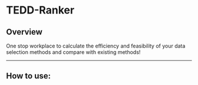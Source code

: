 # TEDD-Ranker
## Overview
One stop workplace to calculate the efficiency and feasibility of your data selection methods and compare with existing methods!

---
## How to use:
